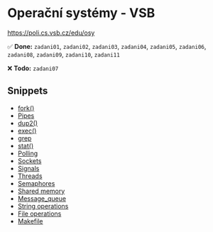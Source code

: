 # Operační systémy - VSB
<a href="https://poli.cs.vsb.cz/edu/osy" target="_blank">https://poli.cs.vsb.cz/edu/osy</a>


✅ **Done:** `zadani01`, `zadani02`, `zadani03`, `zadani04`, `zadani05`, `zadani06`, `zadani08`, `zadani09`, `zadani10`, `zadani11`

❌ **Todo:** `zadani07`


## Snippets
- [fork()](snippets/fork.md)
- [Pipes](snippets/pipe.md)
- [dup2()](snippets/dup2.md)
- [exec()](snippets/exec.md)
- [grep](snippets/grep.md)
- [stat()](snippets/stat.md)
- [Polling](snippets/poll.md)
- [Sockets](snippets/socket.md)
- [Signals](snippets/signal.md)
- [Threads](snippets/thread.md)
- [Semaphores](snippets/semaphore.md)
- [Shared memory](snippets/shared_memory.md)
- [Message_queue](snippets/msg_queue.md)
- [String operations](snippets/string_operations.md)
- [File operations](snippets/file_operations.md)
- [Makefile](snippets/makefile.md)